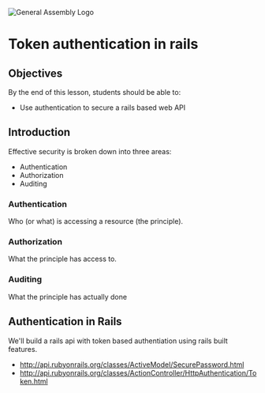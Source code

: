 ![General Assembly Logo](http://i.imgur.com/ke8USTq.png)

# Token authentication in rails

## Objectives

By the end of this lesson, students should be able to:

- Use authentication to secure a rails based web API

## Introduction

Effective security is broken down into three areas:

- Authentication
- Authorization
- Auditing

### Authentication

Who (or what) is accessing a resource (the principle).

### Authorization

What the principle has access to.

### Auditing

What the principle has actually done

## Authentication in Rails

We'll build a rails api with token based authentiation using rails built features.

- http://api.rubyonrails.org/classes/ActiveModel/SecurePassword.html
- http://api.rubyonrails.org/classes/ActionController/HttpAuthentication/Token.html
